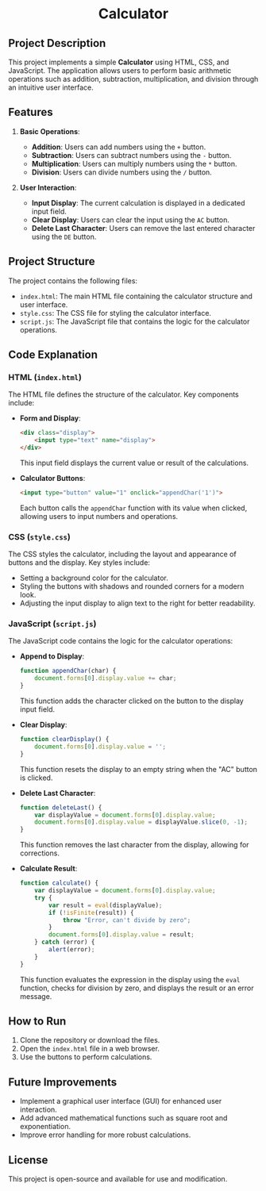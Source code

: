 <h1 align="center">Calculator</h1>

## Project Description
This project implements a simple **Calculator** using HTML, CSS, and JavaScript. The application allows users to perform basic arithmetic operations such as addition, subtraction, multiplication, and division through an intuitive user interface.

## Features

1. **Basic Operations**:
   - **Addition**: Users can add numbers using the `+` button.
   - **Subtraction**: Users can subtract numbers using the `-` button.
   - **Multiplication**: Users can multiply numbers using the `*` button.
   - **Division**: Users can divide numbers using the `/` button.

2. **User Interaction**:
   - **Input Display**: The current calculation is displayed in a dedicated input field.
   - **Clear Display**: Users can clear the input using the `AC` button.
   - **Delete Last Character**: Users can remove the last entered character using the `DE` button.

## Project Structure

The project contains the following files:

- `index.html`: The main HTML file containing the calculator structure and user interface.
- `style.css`: The CSS file for styling the calculator interface.
- `script.js`: The JavaScript file that contains the logic for the calculator operations.

## Code Explanation

### HTML (`index.html`)

The HTML file defines the structure of the calculator. Key components include:

- **Form and Display**:
    ```html
    <div class="display">
        <input type="text" name="display">
    </div>
    ```
    This input field displays the current value or result of the calculations.

- **Calculator Buttons**:
    ```html
    <input type="button" value="1" onclick="appendChar('1')">
    ```
    Each button calls the `appendChar` function with its value when clicked, allowing users to input numbers and operations.

### CSS (`style.css`)

The CSS styles the calculator, including the layout and appearance of buttons and the display. Key styles include:

- Setting a background color for the calculator.
- Styling the buttons with shadows and rounded corners for a modern look.
- Adjusting the input display to align text to the right for better readability.

### JavaScript (`script.js`)

The JavaScript code contains the logic for the calculator operations:

- **Append to Display**:
    ```javascript
    function appendChar(char) {
        document.forms[0].display.value += char;
    }
    ```
    This function adds the character clicked on the button to the display input field.

- **Clear Display**:
    ```javascript
    function clearDisplay() {
        document.forms[0].display.value = '';
    }
    ```
    This function resets the display to an empty string when the "AC" button is clicked.

- **Delete Last Character**:
    ```javascript
    function deleteLast() {
        var displayValue = document.forms[0].display.value;
        document.forms[0].display.value = displayValue.slice(0, -1);
    }
    ```
    This function removes the last character from the display, allowing for corrections.

- **Calculate Result**:
    ```javascript
    function calculate() {
        var displayValue = document.forms[0].display.value;
        try {
            var result = eval(displayValue);
            if (!isFinite(result)) {
                throw "Error, can't divide by zero";
            }
            document.forms[0].display.value = result;
        } catch (error) {
            alert(error);
        }
    }
    ```
    This function evaluates the expression in the display using the `eval` function, checks for division by zero, and displays the result or an error message.

## How to Run

1. Clone the repository or download the files.
2. Open the `index.html` file in a web browser.
3. Use the buttons to perform calculations.

## Future Improvements

- Implement a graphical user interface (GUI) for enhanced user interaction.
- Add advanced mathematical functions such as square root and exponentiation.
- Improve error handling for more robust calculations.

## License

This project is open-source and available for use and modification.
